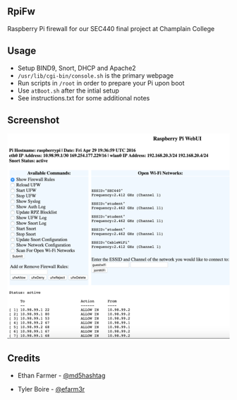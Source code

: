 ## RpiFw

Raspberry Pi firewall for our SEC440 final project at Champlain College

## Usage

- Setup BIND9, Snort, DHCP and Apache2
- `/usr/lib/cgi-bin/console.sh` is the primary webpage
- Run scripts in `/root` in order to prepare your Pi upon boot
- Use `atBoot.sh` after the intial setup
- See instructions.txt for some additional notes 

## Screenshot

![alt text](screenshot.png)

## Credits

- Ethan Farmer - [@md5hashtag](https://twitter.com/md5hashtag)

- Tyler Boire - [@efarm3r](https://twitter.com/efarm3r)

